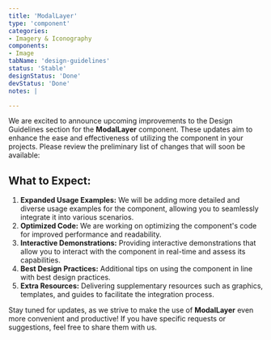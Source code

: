 ```yaml
---
title: 'ModalLayer'
type: 'component'
categories:
- Imagery & Iconography
components:
- Image
tabName: 'design-guidelines'
status: 'Stable'
designStatus: 'Done'
devStatus: 'Done'
notes: |

---
```


<p>We are excited to announce upcoming improvements to the Design Guidelines section for the <strong>ModalLayer</strong> component.
These updates aim to enhance the ease and effectiveness of utilizing the component in your projects.
Please review the preliminary list of changes that will soon be available:</p>

<h2>What to Expect:</h2>

<ol>
  <li><strong>Expanded Usage Examples:</strong> We will be adding more detailed and diverse usage examples for the component, allowing you to seamlessly integrate it into various scenarios.</li>

  <li><strong>Optimized Code:</strong> We are working on optimizing the component's code for improved performance and readability.</li>

  <li><strong>Interactive Demonstrations:</strong> Providing interactive demonstrations that allow you to interact with the component in real-time and assess its capabilities.</li>

  <li><strong>Best Design Practices:</strong> Additional tips on using the component in line with best design practices.</li>

  <li><strong>Extra Resources:</strong> Delivering supplementary resources such as graphics, templates, and guides to facilitate the integration process.</li>
</ol>

<p>Stay tuned for updates, as we strive to make the use of <strong>ModalLayer</strong> even more convenient and productive! If you have specific requests or suggestions, feel free to share them with us.</p>
